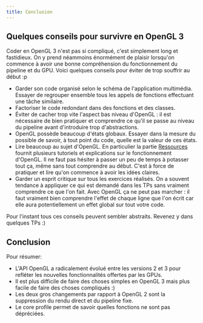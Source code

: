 ```yaml
---
title: Conclusion
---
```


## Quelques conseils pour survivre en OpenGL 3

Coder en OpenGL 3 n'est pas si compliqué, c'est simplement long et fastidieux. On y prend néammoins énormément de plaisir lorsqu'on commence à avoir une bonne compréhension du fonctionnement du pipeline et du GPU. Voici quelques conseils pour éviter de trop souffrir au début :p

- Garder son code organisé selon le schéma de l'application multimédia. Essayer de regrouper ensemble tous les appels de fonctions effectuant une tâche similaire.
- Factoriser le code redondant dans des fonctions et des classes.
- Éviter de cacher trop vite l'aspect bas niveau d'OpenGL : il est nécessaire de bien pratiquer et comprendre ce qu'il se passe au niveau du pipeline avant d'introduire trop d'abstractions.
- OpenGL possède beaucoup d'états globaux. Essayer dans la mesure du possible de savoir, à tout point du code, quelle est la valeur de ces états.
- Lire beaucoup au sujet d'OpenGL. En particulier la partie [Ressources](/docs/ressources) fournit plusieurs tutoriels et explications sur le fonctionnement d'OpenGL. Il ne faut pas hésiter à passer un peu de temps à potasser tout ça, même sans tout comprendre au début. C'est à force de pratiquer et lire qu'on commence à avoir les idées claires.
- Garder un esprit critique sur tous les exercices réalisés. On a souvent tendance à appliquer ce qui est demandé dans les TPs sans vraiment comprendre ce que l'on fait. Avec OpenGL ça ne peut pas marcher : il faut vraiment bien comprendre l'effet de chaque ligne que l'on écrit car elle aura potentiellement un effet global sur tout votre code.

Pour l'instant tous ces conseils peuvent sembler abstraits. Revenez y dans quelques TPs :)

## Conclusion

Pour résumer:

- L'API OpenGL a radicalement évolué entre les versions 2 et 3 pour refléter les nouvelles fonctionnalités offertes par les GPUs.
- Il est plus difficile de faire des choses simples en OpenGL 3 mais plus facile de faire des choses compliqués :)
- Les deux gros changements par rapport à OpenGL 2 sont la suppression du rendu direct et du pipeline fixe.
- Le core profile permet de savoir quelles fonctions ne sont pas dépréciées.

